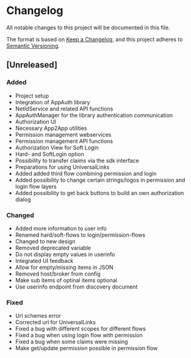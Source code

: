 # Changelog
All notable changes to this project will be documented in this file.

The format is based on [Keep a Changelog](https://keepachangelog.com/en/1.0.0/),
and this project adheres to [Semantic Versioning](https://semver.org/spec/v2.0.0.html).

## [Unreleased]
### Added
- Project setup
- Integration of AppAuth library
- NetIdService and related API functions
- AppAuthManager for the library authentication communication  
- Authorization UI 
- Necessary App2App utilities 
- Permission management webservices
- Permission management API functions
- Authorization View for Soft Login
- Hard- and SoftLogin option 
- Possibility to transfer claims via the sdk interface
- Preparations for using UniversalLinks
- Added added third flow combining permission and login
- Added possibility to change certain strings/logos in permission and login flow layers
- Added possibility to get back buttons to build an own authorization dialog

### Changed
- Added more information to user info
- Renamed hard/soft-flows to login/permission-flows
- Changed to new design
- Removed deprecated variable
- Do not display empty values in userinfo
- Integrated UI feedback
- Allow for empty/missing items in JSON
- Removed host/broker from config
- Make sub items of optinal items optional
- Use userinfo endpoint from discovery document

### Fixed
- Url schemes error
- Corrected url for UniversalLinks
- Fixed a bug with different scopes for different flows
- Fixed a bug when using login flow with permission
- Fixed a bug when some claims were missing
- Make get/update permission possible in permission flow

